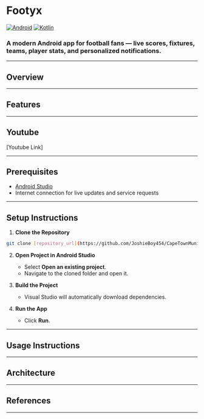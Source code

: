 # Footyx
[![Android](https://img.shields.io/badge/Platform-Android-green?logo=android)](https://developer.android.com)
[![Kotlin](https://img.shields.io/badge/Language-Kotlin-7f52ff?logo=kotlin&logoColor=white)](https://kotlinlang.org)

### A modern Android app for football fans — live scores, fixtures, teams, player stats, and personalized notifications.

---

## Overview


---

## Features


---

## Youtube

[Youtube Link]

---

## Prerequisites

* [Android Studio](https://developer.android.com/studio)
* Internet connection for live updates and service requests

---

## Setup Instructions

1. **Clone the Repository**

```bash
git clone [repository_url](https://github.com/JoshieBoy454/CapeTownMunicipalityApp.git)
```

2. **Open Project in Android Studio**

   * Select **Open an existing project**.
   * Navigate to the cloned folder and open it.

3. **Build the Project**

   * Visual Studio will automatically download dependencies.

4. **Run the App**
   * Click **Run**.

---

## Usage Instructions


---

## Architecture

---

## References


---

